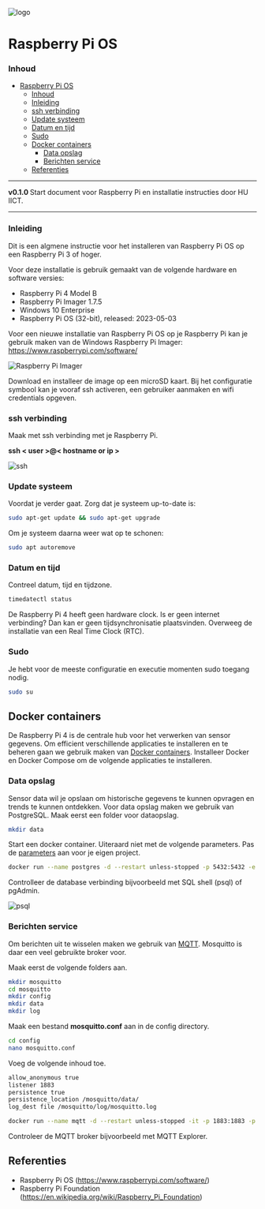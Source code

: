 ![logo](../Raspberry%20Pi%20OS/img/Raspberry_Pi_Logo.svg) [](logo-id)

# Raspberry Pi OS[](title-id)

### Inhoud[](toc-id)

- [Raspberry Pi OS](#raspberry-pi-os)
    - [Inhoud](#inhoud)
    - [Inleiding](#inleiding)
    - [ssh verbinding](#ssh-verbinding)
    - [Update systeem](#update-systeem)
    - [Datum en tijd](#datum-en-tijd)
    - [Sudo](#sudo)
  - [Docker containers](#docker-containers)
    - [Data opslag](#data-opslag)
    - [Berichten service](#berichten-service)
  - [Referenties](#referenties)

---

**v0.1.0 [](version-id)** Start document voor Raspberry Pi en installatie instructies door HU IICT[](author-id).

---

### Inleiding

Dit is een algmene instructie voor het installeren van Raspberry Pi OS op een Raspberry Pi 3 of hoger. 

Voor deze installatie is gebruik gemaakt van de volgende hardware en software versies:

- Raspberry Pi 4 Model B
- Raspberry Pi Imager 1.7.5
- Windows 10 Enterprise
- Raspberry Pi OS (32-bit), released: 2023-05-03

Voor een nieuwe installatie van Raspberry Pi OS op je Raspberry Pi kan je gebruik maken van de Windows Raspberry Pi Imager: https://www.raspberrypi.com/software/

![Raspberry Pi Imager](../Raspberry%20Pi%20OS/img/Raspberry%20Pi%20Imager.png)

Download en installeer de image op een microSD kaart. Bij het configuratie symbool kan je vooraf ssh activeren, een gebruiker aanmaken en wifi credentials opgeven.

### ssh verbinding

Maak met ssh verbinding met je Raspberry Pi.

**ssh < user >@< hostname or ip >**

![ssh](../Raspberry%20Pi%20OS/img/ssh.png)

### Update systeem

Voordat je verder gaat. Zorg dat je systeem up-to-date is:

```bash
sudo apt-get update && sudo apt-get upgrade
```

Om je systeem daarna weer wat op te schonen:

```bash
sudo apt autoremove
```

### Datum en tijd

Contreel datum, tijd en tijdzone.

```bash
timedatectl status
```

De Raspberry Pi 4 heeft geen hardware clock. Is er geen internet verbinding? Dan kan er geen tijdsynchronisatie plaatsvinden. Overweeg de installatie van een Real Time Clock (RTC).

### Sudo

Je hebt voor de meeste configuratie en executie momenten sudo toegang nodig.
```bash
sudo su
```

## Docker containers

De Raspberry Pi 4 is de centrale hub voor het verwerken van sensor gegevens. Om efficient verschillende applicaties te installeren en te beheren gaan we gebruik maken van [Docker containers](../../Docker/README.md). Installeer Docker en Docker Compose om de volgende applicaties te installeren.

### Data opslag

Sensor data wil je opslaan om historische gegevens te kunnen opvragen en trends te kunnen ontdekken. Voor data opslag maken we gebruik van PostgreSQL. Maak eerst een folder voor dataopslag.

```bash
mkdir data
```

Start een docker container. Uiteraard niet met de volgende parameters. Pas de [parameters](../../Docker/README.md) aan voor je eigen project.

```bash
docker run --name postgres -d --restart unless-stopped -p 5432:5432 -e POSTGRES_PASSWORD=123456 -v ${PWD}/data:/var/lib/postgresql/data postgres:16
```

Controlleer de database verbinding bijvoorbeeld met SQL shell (psql) of pgAdmin.

![psql](../Raspberry%20Pi%20OS/img/psql.png)

### Berichten service

Om berichten uit te wisselen maken we gebruik van [MQTT](../../../software/communicatie/MQTT/README.md). Mosquitto is daar een veel gebruikte broker voor.

Maak eerst de volgende folders aan.

```bash
mkdir mosquitto
cd mosquitto
mkdir config
mkdir data
mkdir log
```

Maak een bestand **mosquitto.conf** aan in de config directory.
```bash
cd config
nano mosquitto.conf
```

Voeg de volgende inhoud toe.
```bash
allow_anonymous true
listener 1883
persistence true
persistence_location /mosquitto/data/
log_dest file /mosquitto/log/mosquitto.log
```

```bash
docker run --name mqtt -d --restart unless-stopped -it -p 1883:1883 -p 9001:9001 -v ${PWD}/config/mosquitto.conf:/mosquitto/config/mosquitto.conf eclipse-mosquitto
```

Controleer de MQTT broker bijvoorbeeld met MQTT Explorer.

## Referenties
- Raspberry Pi OS (<https://www.raspberrypi.com/software/>)
- Raspberry Pi Foundation (<https://en.wikipedia.org/wiki/Raspberry_Pi_Foundation>)